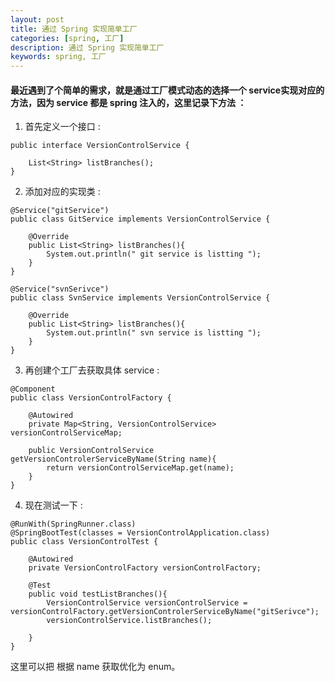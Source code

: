 ```yaml
---
layout: post  
title: 通过 Spring 实现简单工厂  
categories: [spring, 工厂]  
description: 通过 Spring 实现简单工厂  
keywords: spring, 工厂  
---
```


#### 最近遇到了个简单的需求，就是通过工厂模式动态的选择一个 service实现对应的方法，因为 service 都是 spring 注入的，这里记录下方法 ：  

1. 首先定义一个接口 :  

```
public interface VersionControlService {
	
	List<String> listBranches();
}
```

2. 添加对应的实现类 :  

```
@Service("gitService")
public class GitService implements VersionControlService {

	@Override
	public List<String> listBranches(){
		System.out.println(" git service is listting ");
	}
}
```

```
@Service("svnSerivce")
public class SvnService implements VersionControlService {

	@Override
	public List<String> listBranches(){
		System.out.println(" svn service is listting ");
	}
}
```

3. 再创建个工厂去获取具体 service :  

```
@Component
public class VersionControlFactory {

	@Autowired
	private Map<String, VersionControlService> versionControlServiceMap;
	
	public VersionControlService getVersionControlerServiceByName(String name){
		return versionControlServiceMap.get(name);
	}
}
```

4. 现在测试一下 :  

```
@RunWith(SpringRunner.class)
@SpringBootTest(classes = VersionControlApplication.class)
public class VersionControlTest {

	@Autowired
	private VersionControlFactory versionControlFactory;
	
	@Test
	public void testListBranches(){
		VersionControlService versionControlService = versionControlFactory.getVersionControlerServiceByName("gitSerivce");
		versionControlService.listBranches();
	
	}
}
```

这里可以把 根据 name 获取优化为 enum。